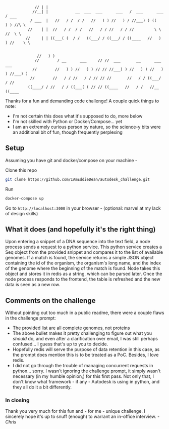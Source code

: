                                                                                       
                                                                                      
                 // | |                                                               
                //__| |            __  ___  ___      ___   /  ___      ___     / ___  
               / ___  |   //   / /  / /   //   ) ) //   ) / //___) ) ((   ) ) //\ \   
              //    | |  //   / /  / /   //   / / //   / / //         \ \    //  \ \  
             //     | | ((___( (  / /   ((___/ / ((___/ / ((____   //   ) ) //    \ \ 
                                                                                      
                                                                                      
                  //   ) )                                                            
                 //        / __      ___     // //  ___       __      ___      ___    
                //        //   ) ) //   ) ) // // //___) ) //   ) ) //   ) ) //___) ) 
               //        //   / / //   / / // // //       //   / / ((___/ / //        
              ((____/ / //   / / ((___( ( // // ((____   //   / /   //__   ((____     




Thanks for a fun and demanding code challenge!
A couple quick things to note:
* I'm not certain this does what it's supposed to do, more below
* I'm not skilled with Python or Docker/Compose... yet
* I am an extremely curious person by nature, so the science-y bits were an additional bit of fun, though frequently perplexing

## Setup
Assuming you have git and docker/compose on your machine -

Clone this repo
```sh
git clone https://github.com/IAmEddieDean/autodesk_challenge.git
```
Run
```sh
docker-compose up
```
Go to `http://localhost:3000` in your browser - (optional: marvel at my lack of design skills)

## What it does (and hopefully it's the right thing)
Upon entering a snippet of a DNA sequence into the text field, a node process sends a request to a python service.
This python service creates a Seq object from the provided snippet and compares it to the list of available genomes.
If a match is found, the service returns a simple JSON object containing the id of the organism, the organism's
long name, and the index of the genome where the beginning of the match is found. Node takes this object and stores
it in redis as a string, which can be parsed later. Once the node process responds to the frontend, the table is
refreshed and the new data is seen as a new row.

## Comments on the challenge
Without pointing out too much in a public readme, there were a couple flaws in the challenge prompt:
* The provided list are all complete genomes, not proteins
* The above bullet makes it pretty challenging to figure out what you *should* do, and even after a clarification over email, I was still perhaps confused... I guess that's up to you to decide.
* Hopefully redis will serve the purpose of data retention in this case, as the prompt does mention this is to be treated as a PoC. Besides, I love redis.
* I did not go through the trouble of managing concurrent requests in python... sorry. I wasn't ignoring the challenge prompt, it simply wasn't necessary (in my humble opinion,) for this first pass. Not only that, I don't know what framework - if any - Autodesk is using in python, and they all do it a bit differently.

### In closing
Thank you very much for this fun and - for me - unique challenge. I sincerely hope it's up to snuff (enough) to warrant an in-office interview.
*- Chris*
